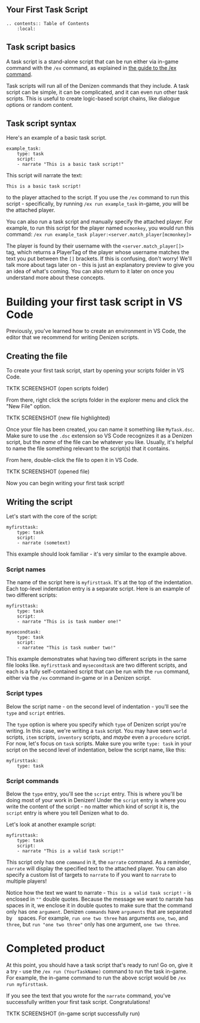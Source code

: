 Your First Task Script
----------------------

```eval_rst
.. contents:: Table of Contents
    :local:
```

## Task script basics

A task script is a stand-alone script that can be run either via in-game command with the `/ex` command, as explained in [the guide to the /ex command](https://guide.denizenscript.com/guides/first-steps/ex-command.html).

Task scripts will run all of the Denizen commands that they include. A task script can be simple, it can be complicated, and it can even run other task scripts. This is useful to create logic-based script chains, like dialogue options or random content.

## Task script syntax

Here's an example of a basic task script.

```dscript_green
example_task:
    type: task
    script:
    - narrate "This is a basic task script!"
```

This script will narrate the text:

```
This is a basic task script!
```

to the player attached to the script. If you use the `/ex` command to run this script - specifically, by running `/ex run example_task` in-game, *you* will be the attached player.

You can also run a task script and manually specify the attached player. For example, to run this script for the player named `mcmonkey`, you would run this command: `/ex run example_task player:<server.match_player[mcmonkey]>`

The player is found by their username with the `<server.match_player[]>` tag, which returns a PlayerTag of the player whose username matches the text you put between the `[]` brackets. If this is confusing, don't worry! We'll talk more about tags later on - this is just an explanatory preview to give you an idea of what's coming. You can also return to it later on once you understand more about these concepts.

# Building your first task script in VS Code

Previously, you've learned how to create an environment in VS Code, the editor that we recommend for writing Denizen scripts.

## Creating the file

To create your first task script, start by opening your scripts folder in VS Code.

TKTK SCREENSHOT (open scripts folder)

From there, right click the scripts folder in the explorer menu and click the "New File" option.

TKTK SCREENSHOT (new file highlighted)

Once your file has been created, you can name it something like `MyTask.dsc`. Make sure to use the `.dsc` extension so VS Code recognizes it as a Denizen script, but the *name* of the file can be whatever you like. Usually, it's helpful to name the file something relevant to the script(s) that it contains.

From here, double-click the file to open it in VS Code.

TKTK SCREENSHOT (opened file)

Now you can begin writing your first task script!

## Writing the script

Let's start with the core of the script:

```dscript_blue
myfirsttask:
    type: task
    script:
    - narrate (sometext)
```

This example should look familiar - it's very similar to the example above.

### Script names

The name of the script here is `myfirsttask`. It's at the top of the indentation. Each top-level indentation entry is a separate script. Here is an example of two different scripts:

```dscript_green
myfirsttask:
    type: task
    script:
    - narrate "This is is task number one!"

mysecondtask:
    type: task
    script:
    - narratee "This is task number two!"
```

This example demonstrates what having two different scripts in the same file looks like. `myfirsttask` and `mysecondtask` are two different scripts, and each is a fully self-contained script that can be run with the `run` command, either via the `/ex` command in-game or in a Denizen script.

### Script types

Below the script name - on the second level of indentation - you'll see the `type` and `script` entries.

The `type` option is where you specify which `type` of Denizen script you're writing. In this case, we're writing a `task` script. You may have seen `world` scripts, `item` scripts, `inventory` scripts, and *maybe* even a `procedure` script. For now, let's focus on `task` scripts. Make sure you write `type: task` in your script on the second level of indentation, below the script name, like this:

```dscript_blue
myfirsttask:
    type: task
```

### Script commands

Below the `type` entry, you'll see the `script` entry. This is where you'll be doing most of your work in Denizen! Under the `script` entry is where you write the content of the script - no matter which kind of script it is, the `script` entry is where you tell Denizen what to do.

Let's look at another example script:

```dscript_green
myfirsttask:
    type: task
    script:
    - narrate "This is a valid task script!"
```

This script only has one `command` in it, the `narrate` command. As a reminder, `narrate` will display the specified text to the attached player. You can also specify a custom list of targets to `narrate` to if you want to `narrate` to multiple players!

Notice how the text we want to narrate - `This is a valid task script!` - is enclosed in `""` double quotes. Because the message we want to narrate has ` ` spaces in it, we enclose it in double quotes to make sure that the command only has one `argument`. Denizen `commands` have `arguments` that are separated by ` ` spaces. For example, `run one two three` has arguments `one`, `two`, and `three`, but `run "one two three"` only has one argument, `one two three`.

# Completed product

At this point, you should have a task script that's ready to run! Go on, give it a try - use the `/ex run (YourTaskName)` command to run the task in-game. For example, the in-game command to run the above script would be `/ex run myfirsttask`.

If you see the text that you wrote for the `narrate` command, you've successfully written your first task script. Congratulations!

TKTK SCREENSHOT (in-game script successfully run)
